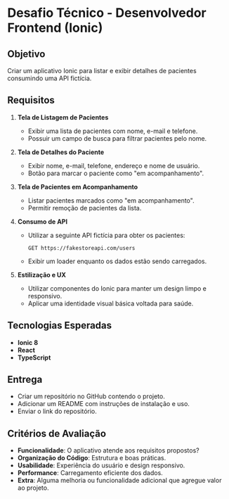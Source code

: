 # Desafio Técnico - Desenvolvedor Frontend (Ionic)

## Objetivo

Criar um aplicativo Ionic para listar e exibir detalhes de pacientes consumindo uma API fictícia.

## Requisitos

1. **Tela de Listagem de Pacientes**

   - Exibir uma lista de pacientes com nome, e-mail e telefone.
   - Possuir um campo de busca para filtrar pacientes pelo nome.

2. **Tela de Detalhes do Paciente**

   - Exibir nome, e-mail, telefone, endereço e nome de usuário.
   - Botão para marcar o paciente como "em acompanhamento".

3. **Tela de Pacientes em Acompanhamento**

   - Listar pacientes marcados como "em acompanhamento".
   - Permitir remoção de pacientes da lista.

4. **Consumo de API**

   - Utilizar a seguinte API fictícia para obter os pacientes:
     ```
     GET https://fakestoreapi.com/users
     ```
   - Exibir um loader enquanto os dados estão sendo carregados.

5. **Estilização e UX**

   - Utilizar componentes do Ionic para manter um design limpo e responsivo.
   - Aplicar uma identidade visual básica voltada para saúde.

## Tecnologias Esperadas

- **Ionic 8**
- **React**
- **TypeScript**

## Entrega

- Criar um repositório no GitHub contendo o projeto.
- Adicionar um README com instruções de instalação e uso.
- Enviar o link do repositório.

## Critérios de Avaliação

- **Funcionalidade**: O aplicativo atende aos requisitos propostos?
- **Organização do Código**: Estrutura e boas práticas.
- **Usabilidade**: Experiência do usuário e design responsivo.
- **Performance**: Carregamento eficiente dos dados.
- **Extra**: Alguma melhoria ou funcionalidade adicional que agregue valor ao projeto.

